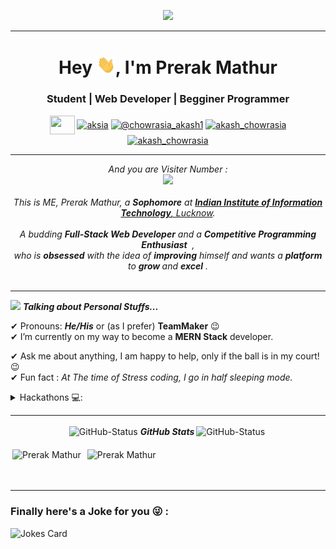 <p align="center">
  <img src="https://github.com/thompsonemerson/thompsonemerson/raw/master/cover-thompson.png" height="200"/>
</p>
<hr>
<h1 align="center">Hey <img src="https://raw.githubusercontent.com/ABSphreak/ABSphreak/master/gifs/Hi.gif" width="30px">, I'm Prerak Mathur</h1> 
<h3 align="center">Student | Web Developer | Begginer Programmer</h3>
<p align="center">
 <a href = "mailto:mathur.prerak@gmail.com"><img align="center" src="https://simpleicons.org/icons/gmail.svg" height="30" width="40" /></a>
<a href="https://www.linkedin.com/in/prerak-mathur-b8a14b15a/" target="blank"><img align="center" src="https://cdn.jsdelivr.net/npm/simple-icons@3.0.1/icons/linkedin.svg" alt="aksia" height="30" width="40" /></a>
<a href="https://github.com/PrerakMathur20" target="blank"><img align="center" src="https://cdn.jsdelivr.net/npm/simple-icons@3.0.1/icons/github.svg" alt="@chowrasia_akash1" height="30" width="40" /></a>
<a href="https://www.codechef.com/users/prerak20" target="blank"><img align="center" src="https://cdn.jsdelivr.net/npm/simple-icons@3.0.1/icons/codechef.svg" alt="akash_chowrasia" height="30" width="40" /></a>
<a href="https://auth.geeksforgeeks.org/user/akash_chowrasia/profile" target="blank"><img align="center" src="https://cdn.jsdelivr.net/npm/simple-icons@3.0.1/icons/twitter.svg" alt="akash_chowrasia" height="30" width="40" /></a>

</p>
<hr>
</p>
<p align="center">
  <em>
  And you are Visiter Number : <br> <img src="https://profile-counter.glitch.me/PrerakMathur20/count.svg"><br><br>
    This is ME, Prerak Mathur, a <b>Sophomore</b> at <a href="https://iiitl.ac.in"> <b>Indian Institute of Information Technology</b>, Lucknow</a>. <br><br>
    A budding <b>Full-Stack Web Developer</b> and a <b>Competitive Programming Enthusiast</b>&nbsp;&nbsp,<br>who is <b>obsessed</b>
    with the idea of <b>improving</b> himself and wants a <b>platform</b> to 
    <b>grow </b>and 
    <b>excel</b>&nbsp.
  </em> 
  <br><br>
<hr>
</p>


<img src="https://media.giphy.com/media/ObNTw8Uzwy6KQ/giphy.gif" width="30px">&nbsp;***Talking about Personal Stuffs...***

✔ Pronouns: ***He/His*** or (as I prefer) **TeamMaker** 😉 <br>
✔ I’m currently on my way to become a **MERN Stack** developer. <br>
<!-- ✔ I’m willing to collaborate with any **Open - Source contribution**<br> -->
✔ Ask me about anything, I am happy to help, only if the ball is in my court!😉<br>
✔ Fun fact : *At The time of Stress coding, I go in half sleeping mode.* 

<details>
 <summary> Hackathons 💻: </summary>

 <br/>

 Hack-O-Fiesta | 2021  -  [Check out!](https://github.com/PrerakMathur20/Hack-o-fiesta-21)<br/>

 </details>

<p align="left">
  <hr>

  <p align="center">
 <img src="https://media.giphy.com/media/8UHRm5oY4k4FDxq5QG/giphy.gif" width="30px" alt="GitHub-Status"/>&nbsp;<i><b>GitHub Stats</b></i><img src="https://media.giphy.com/media/8UHRm5oY4k4FDxq5QG/giphy.gif" width="30px" alt="GitHub-Status" style="margin: 3px;"/></p>
<p>
<img align="left" src="https://github-readme-stats.vercel.app/api/top-langs/?username=PrerakMathur20&layout=compact&langs_count=8" style="margin: 3px;" alt="Prerak Mathur"/>
</p><p>&nbsp;<img align="center" src="https://github-readme-stats.vercel.app/api?username=PrerakMathur20&show_icons=true&locale=en" alt="Prerak Mathur" width="410" style="margin: 3px;" /></p>
<br>
<hr>

### Finally here's a Joke for you 😜 :
<img src="https://readme-jokes.vercel.app/api" alt="Jokes Card" />
